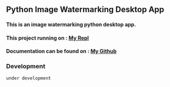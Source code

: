 ## Python Image Watermarking Desktop App

#### This is an image watermarking python desktop app.

#### This project running on : [My Repl](https://replit.com/@ViktoriusSuwand/AppBrewery-python-Day-84-Image-Watermarking-Desktop-App)

#### Documentation can be found on : [My Github](https://github.com/viktoriussuwandi/Image-Watermarking-Python-Desktop-App)

### Development
    under development